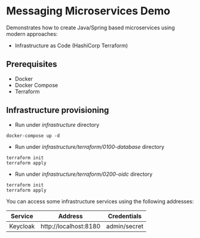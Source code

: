 # Messaging Microservices Demo

Demonstrates how to create Java/Spring based microservices using modern approaches:
* Infrastructure as Code (HashiCorp Terraform)

## Prerequisites
* Docker
* Docker Compose
* Terraform

## Infrastructure provisioning
* Run under _infrastructure_ directory
```
docker-compose up -d
```
* Run under _infrastructure/terraform/0100-database_ directory
```
terraform init
terraform apply
```
* Run under _infrastructure/terraform/0200-oidc_ directory
```
terraform init
terraform apply
```

You can access some infrastructure services using the following addresses:

| Service  | Address               | Credentials  |
|----------|-----------------------|--------------|
| Keycloak | http://localhost:8180 | admin/secret |
